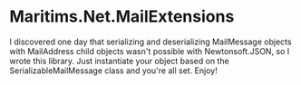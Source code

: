 # Maritims.Net.MailExtensions
I discovered one day that serializing and deserializing MailMessage objects with MailAddress child objects wasn't possible with Newtonsoft.JSON, so I wrote this library. Just instantiate your object based on the SerializableMailMessage class and you're all set. Enjoy!
